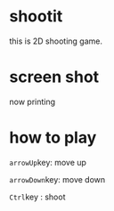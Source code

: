 # shootit
this is 2D shooting game.

# screen shot
now printing

# how to play
`arrowUp`key: move up

`arrowDown`key: move down

`Ctrl`key : shoot



